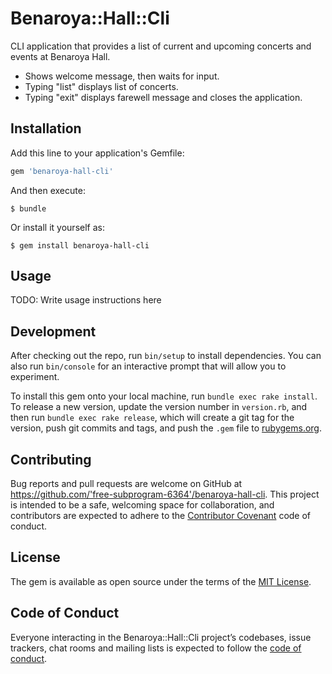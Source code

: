 # Benaroya::Hall::Cli

CLI application that provides a list of current and upcoming concerts and events at Benaroya Hall.

- Shows welcome message, then waits for input.
- Typing "list" displays list of concerts.
- Typing "exit" displays farewell message and closes the application.

## Installation

Add this line to your application's Gemfile:

```ruby
gem 'benaroya-hall-cli'
```

And then execute:

    $ bundle

Or install it yourself as:

    $ gem install benaroya-hall-cli

## Usage

TODO: Write usage instructions here

## Development

After checking out the repo, run `bin/setup` to install dependencies. You can also run `bin/console` for an interactive prompt that will allow you to experiment.

To install this gem onto your local machine, run `bundle exec rake install`. To release a new version, update the version number in `version.rb`, and then run `bundle exec rake release`, which will create a git tag for the version, push git commits and tags, and push the `.gem` file to [rubygems.org](https://rubygems.org).

## Contributing

Bug reports and pull requests are welcome on GitHub at https://github.com/'free-subprogram-6364'/benaroya-hall-cli. This project is intended to be a safe, welcoming space for collaboration, and contributors are expected to adhere to the [Contributor Covenant](http://contributor-covenant.org) code of conduct.

## License

The gem is available as open source under the terms of the [MIT License](https://opensource.org/licenses/MIT).

## Code of Conduct

Everyone interacting in the Benaroya::Hall::Cli project’s codebases, issue trackers, chat rooms and mailing lists is expected to follow the [code of conduct](https://github.com/'free-subprogram-6364'/benaroya-hall-cli/blob/master/CODE_OF_CONDUCT.md).
